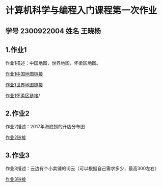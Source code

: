 # 计算机科学与编程入门课程第一次作业  
## 学号 2300922004  姓名 王晓杨  
## 1.作业1  
作业1描述：中国地图，世界地图，怀柔区地图。

[作业1中国地图链接](https://zc436.github.io/ZC-1/中国地图.html)

[作业1世界地图链接](https://zc436.github.io/ZC-1/世界地图.html)

[作业1怀柔区链接](https://zc436.github.io/ZC-1/怀柔区.html)/
## 2.作业2 
作业2描述：2017年海底捞的开店分布图

[作业2链接](https://zc436.github.io/ZC-1/2017年海底捞门店数量.html)
## 3.作业3 
作业3描述：云边有个小卖铺的词云（可以根据自己需求多少，最高300左右）

[作业3链接](https://zc436.github.io/ZC-1/云边有个小卖铺词云.html)

